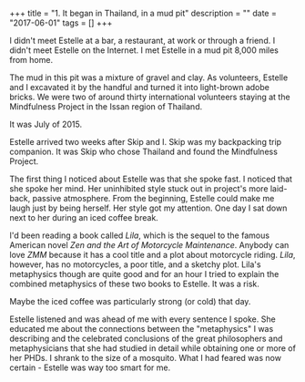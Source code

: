 +++
title = "1. It began in Thailand, in a mud pit"
description = ""
date = "2017-06-01"
tags = []
+++

I didn't meet Estelle at a bar, a restaurant, at work or through a friend. I didn't meet Estelle on the Internet. I met Estelle in a mud pit 8,000 miles from home.

The mud in this pit was a mixture of gravel and clay. As volunteers, Estelle and I excavated it by the handful and turned it into light-brown adobe bricks. We were two of around thirty international volunteers staying at the Mindfulness Project in the Issan region of Thailand.

It was July of 2015.

Estelle arrived two weeks after Skip and I. Skip was my backpacking trip companion. It was Skip who chose Thailand and found the Mindfulness Project.

The first thing I noticed about Estelle was that she spoke fast. I noticed that she spoke her mind. Her uninhibited style stuck out in project's more laid-back, passive atmosphere. From the beginning, Estelle could make me laugh just by being herself. Her style got my attention. One day I sat down next to her during an iced coffee break.

I'd been reading a book called *Lila*, which is the sequel to the famous American novel *Zen and the Art of Motorcycle Maintenance*. Anybody can love *ZMM* because it has a cool title and a plot about motorcycle riding. *Lila*, however, has no motorcycles, a poor title, and a sketchy plot. Lila's metaphysics though are quite good and for an hour I tried to explain the combined metaphysics of these two books to Estelle. It was a risk.

Maybe the iced coffee was particularly strong (or cold) that day.

Estelle listened and was ahead of me with every sentence I spoke. She educated me about the connections between the "metaphysics" I was describing and the celebrated conclusions of the great philosophers and metaphysicians that she had studied in detail while obtaining one or more of her PHDs. I shrank to the size of a mosquito. What I had feared was now certain - Estelle was way too smart for me.

